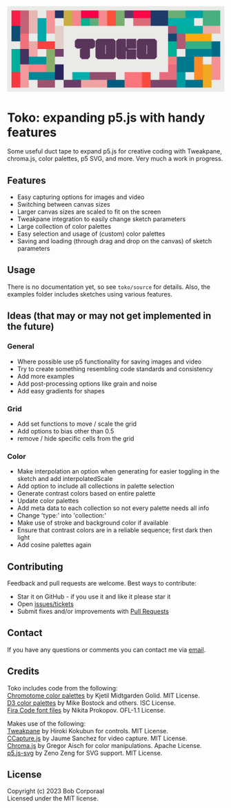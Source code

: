 <p align="center"><img src="/assets/images/toko_header.png" alt="Toko logo"></p>

# Toko: expanding p5.js with handy features
Some useful duct tape to expand p5.js for creative coding with Tweakpane, chroma.js, color palettes, p5 SVG, and more. Very much a work in progress.


## Features
- Easy capturing options for images and video
- Switching between canvas sizes
- Larger canvas sizes are scaled to fit on the screen
- Tweakpane integration to easily change sketch parameters
- Large collection of color palettes
- Easy selection and usage of (custom) color palettes
- Saving and loading (through drag and drop on the canvas) of sketch parameters

## Usage
There is no documentation yet, so see `toko/source` for details. Also, the examples folder includes sketches using various features.


## Ideas (that may or may not get implemented in the future)

### General

- Where possible use p5 functionality for saving images and video
- Try to create something resembling code standards and consistency
- Add more examples
- Add post-processing options like grain and noise
- Add easy gradients for shapes

### Grid

- Add set functions to move / scale the grid
- Add options to bias other than 0.5
- remove / hide specific cells from the grid

### Color

- Make interpolation an option when generating for easier toggling in the sketch and add interpolatedScale
- Add option to include all collections in palette selection
- Generate contrast colors based on entire palette
- Update color palettes
- Add meta data to each collection so not every palette needs all info
- Change 'type:' into 'collection:'
- Make use of stroke and background color if available
- Ensure that contrast colors are in a reliable sequence; first dark then light
- Add cosine palettes again


## Contributing

Feedback and pull requests are welcome. Best ways to contribute:
* Star it on GitHub - if you use it and like it please star it
* Open [issues/tickets](https://github.com/bcorporaal/toko/issues)
* Submit fixes and/or improvements with [Pull Requests](https://github.com/bcorporaal/toko/pulls)

## Contact

If you have any questions or comments you can contact me via [email](mailto:dev@reefscape.net).

## Credits

Toko includes code from the following:<br>
[Chromotome color palettes](https://github.com/kgolid/chromotome) by Kjetil Midtgarden Golid. MIT License.<br>
[D3 color palettes](https://github.com/d3/d3) by Mike Bostock and others. ISC License.<br>
[Fira Code font files](https://github.com/tonsky/FiraCode) by Nikita Prokopov. OFL-1.1 License.<br>

Makes use of the following:<br>
[Tweakpane](https://cocopon.github.io/tweakpane/) by Hiroki Kokubun for controls. MIT License.<br>
[CCapture.js](https://github.com/spite/ccapture.js) by Jaume Sanchez for video capture. MIT License.<br>
[Chroma.js](https://github.com/gka/chroma.js) by Gregor Aisch for color manipulations. Apache License.<br>
[p5.js-svg](https://github.com/zenozeng/p5.js-svg) by Zeno Zeng for SVG support. MIT License.<br>


## License

Copyright (c) 2023 Bob Corporaal<br>
Licensed under the MIT license.

